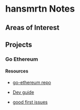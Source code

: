 # hansmrtn Notes

## Areas of Interest

## Projects

### Go Ethereum 

#### Resources
- [go-ethereum repo](https://github.com/ethereum/go-ethereum)

- [Dev guide](https://geth.ethereum.org/docs/developers/devguide)

- [good first issues](https://github.com/ethereum/go-ethereum/issues?q=is%3Aissue+is%3Aopen+label%3A%22good+first+issue%22)



